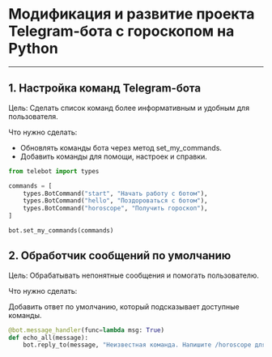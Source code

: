 # Модификация и развитие проекта Telegram-бота с гороскопом на Python

---

## 1. Настройка команд Telegram-бота

Цель: Сделать список команд более информативным и удобным для пользователя.

Что нужно сделать:

- Обновлять команды бота через метод set_my_commands.
- Добавить команды для помощи, настроек и справки.


```python
from telebot import types

commands = [
    types.BotCommand("start", "Начать работу с ботом"),
    types.BotCommand("hello", "Поздороваться с ботом"),
    types.BotCommand("horoscope", "Получить гороскоп"),
]

bot.set_my_commands(commands)
```

## 2. Обработчик сообщений по умолчанию
Цель: Обрабатывать непонятные сообщения и помогать пользователю.

Что нужно сделать:

Добавить ответ по умолчанию, который подсказывает доступные команды.

```python
@bot.message_handler(func=lambda msg: True)
def echo_all(message):
    bot.reply_to(message, "Неизвестная команда. Напишите /horoscope для гороскопа.")
```
